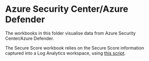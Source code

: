 # Azure Security Center/Azure Defender

The workbooks in this folder visualise data from Azure Security Center/Azure Defender.

The Secure Score workbook relies on the Secure Score information captured into a Log Analytics workspace, using [this script](./ASC-Secure-Score/asc-securescore-to-la.ps1).